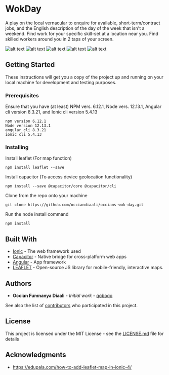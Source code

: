 # WokDay

A play on the local vernacular to enquire for available, short-term/contract jobs, and the English description of the day of the week that isn't a weekend. Find work for your specific skill-set at a location near you. Find skilled workers around you in 2 taps of your screen.

![alt text](WokDay_screenshot.png) ![alt text](wokday_screen6.png)
![alt text](login-screen.png) ![alt text](register-screen.png)
![alt text](register-screen2.png)

## Getting Started

These instructions will get you a copy of the project up and running on your local machine for development and testing purposes.

### Prerequisites

Ensure that you have (at least) NPM vers. 6.12.1, Node vers. 12.13.1, Angular cli version 8.3.21, and Ionic cli version 5.4.13

```
npm version 6.12.1
Node version 12.13.1
angular cli 8.3.21
ionic cli 5.4.13
```

### Installing

Install leaflet (For map function)

```
npm install leaflet --save
```

Install capacitor (To access device geolocation functionality)

```
npm install --save @capacitor/core @capacitor/cli
```

Clone from the repo onto your machine

```
git clone https://github.com/occiandiaali/occians-wok-day.git
```

Run the node install command

```
npm install
```


## Built With

* [Ionic](https://ionicframework.com/) - The web framework used
* [Capacitor](https://capacitor.ionicframework.com/) - Native bridge for cross-platform web apps
* [Angular](https://angular.io/docs) - App framework
* [LEAFLET](https://leafletjs.com/) - Open-source JS library for mobile-friendly, interactive maps. 

## Authors

* **Occian Fumnanya Diaali** - *Initial work* - [qoboqo](https://qoboqo.ng)

See also the list of [contributors](https://github.com/your/project/contributors) who participated in this project.

## License

This project is licensed under the MIT License - see the [LICENSE.md](LICENSE.md) file for details

## Acknowledgments

* https://edupala.com/how-to-add-leaflet-map-in-ionic-4/